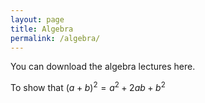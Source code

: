 ```yaml
---
layout: page
title: Algebra
permalink: /algebra/
---
```

You can download the algebra lectures here. 

To show that 
$(a+b)^2 = a^2 + 2ab + b^2$
